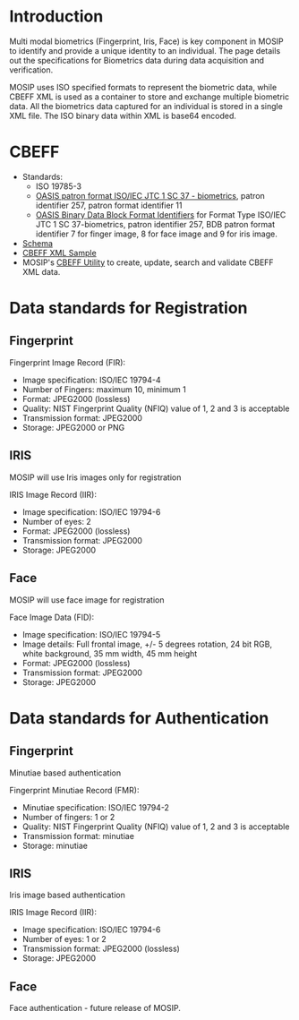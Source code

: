 # Introduction

Multi modal biometrics (Fingerprint, Iris, Face) is key component in MOSIP to identify and provide a unique identity to an individual. The page details out the specifications for Biometrics data during data acquisition and verification.

MOSIP uses ISO specified formats to represent the biometric data, while CBEFF XML is used as a container to store and exchange multiple biometric data. All the biometrics data captured for an individual is stored in a single XML file. The ISO binary data within XML is base64 encoded.
	
# CBEFF
* Standards:
  * ISO 19785-3
  * [OASIS patron format ISO/IEC JTC 1 SC 37 - biometrics](https://www.ibia.org/cbeff/iso/bir-header-identifiers), patron identifier 257, patron format identifier 11
  * [OASIS Binary Data Block Format Identifiers](https://www.ibia.org/cbeff/iso/bdb-format-identifiers) for Format Type ISO/IEC JTC 1 SC 37-biometrics, patron identifier 257, BDB patron format identifier 7 for finger image, 8 for face image and 9 for iris image.
* [Schema](https://docs.oasis-open.org/bioserv/BIAS/v2.0/csprd01/schemas/cbeff_ed2.xsd) 
* [CBEFF XML Sample](CBEFF-XML-Sample.md)
* MOSIP's [CBEFF Utility](https://github.com/mosip/commons/tree/master/kernel/kernel-cbeffutil-api) to create, update, search and validate CBEFF XML data.

# Data standards for Registration

## Fingerprint
Fingerprint Image Record (FIR):
 * Image specification: ISO/IEC 19794-4 
 * Number of Fingers: maximum 10, minimum 1
 * Format: JPEG2000 (lossless)
 * Quality: NIST Fingerprint Quality (NFIQ) value of 1, 2 and 3 is acceptable
 * Transmission format: JPEG2000
 * Storage: JPEG2000 or PNG

## IRIS
MOSIP will use Iris images only for registration

IRIS Image Record (IIR):
 * Image specification: ISO/IEC 19794-6
 * Number of eyes: 2
 * Format: JPEG2000 (lossless) 
 * Transmission format: JPEG2000
 * Storage: JPEG2000

## Face
MOSIP will use face image for registration

Face Image Data (FID):
 * Image specification: ISO/IEC 19794-5
 * Image details: Full frontal image, +/- 5 degrees rotation, 24 bit RGB, white background, 35 mm width, 45 mm height
 * Format: JPEG2000 (lossless) 
 * Transmission format: JPEG2000
 * Storage: JPEG2000

# Data standards for Authentication

## Fingerprint
Minutiae based authentication  

Fingerprint Minutiae Record (FMR):
 * Minutiae specification: ISO/IEC 19794-2
 * Number of fingers: 1 or 2
 * Quality: NIST Fingerprint Quality (NFIQ) value of 1, 2 and 3 is acceptable
 * Transmission format: minutiae
 * Storage: minutiae

## IRIS
Iris image based authentication

IRIS Image Record (IIR):
 * Image specification: ISO/IEC 19794-6
 * Number of eyes: 1 or 2
 * Transmission format: JPEG2000 (lossless)
 * Storage: JPEG2000

## Face
Face authentication - future release of MOSIP.
